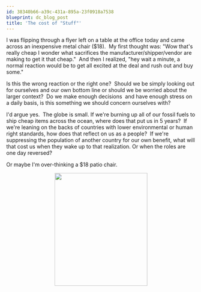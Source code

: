```yaml
---
id: 38340b66-a39c-431a-895a-23f0918a7538
blueprint: dc_blog_post
title: 'The cost of "Stuff"'
---
```

I was flipping through a flyer left on a table at the office today and came across an inexpensive metal chair ($18).  My first thought was: "Wow that's really cheap I wonder what sacrifices the manufacturer/shipper/vendor are making to get it that cheap."  And then I realized, "hey wait a minute, a normal reaction would be to get all excited at the deal and rush out and buy some."

Is this the wrong reaction or the right one?  Should we be simply looking out for ourselves and our own bottom line or should we be worried about the larger context?  Do we make enough decisions  and have enough stress on a daily basis, is this something we should concern ourselves with?

I'd argue yes.  The globe is small. If we're burning up all of our fossil fuels to ship cheap items across the ocean, where does that put us in 5 years?  If we're leaning on the backs of countries with lower environmental or human right standards, how does that reflect on us as a people?  If we're suppressing the population of another country for our own benefit, what will that cost us when they wake up to that realization. Or when the roles are one day reversed?

Or maybe I'm over-thinking a $18 patio chair.
<p style="text-align:center;"><img class="aligncenter" title="Used under a CC licence, (c) CamliaTWU " src="http://farm3.static.flickr.com/2583/3977617857_77b0ec4f18.jpg" alt="" width="247" height="300" /></p>